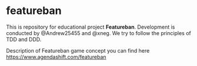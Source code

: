 # featureban

This is repository for educational project **Featureban**.
Development is conducted by @Andrew25455 and @xneg. We try to follow the principles of TDD and DDD.

Description of Featureban game concept you can find here https://www.agendashift.com/featureban

